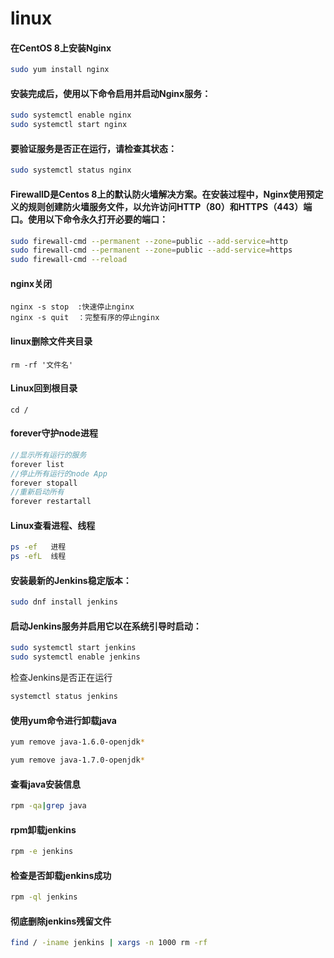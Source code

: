 # linux

#### 在CentOS 8上安装Nginx
```sh
sudo yum install nginx 
```

#### 安装完成后，使用以下命令启用并启动Nginx服务：
```sh
sudo systemctl enable nginx 
sudo systemctl start nginx  
```
#### 要验证服务是否正在运行，请检查其状态：
```sh
sudo systemctl status nginx 
```

#### FirewallD是Centos 8上的默认防火墙解决方案。在安装过程中，Nginx使用预定义的规则创建防火墙服务文件，以允许访问HTTP（80）和HTTPS（443）端口。使用以下命令永久打开必要的端口：
```sh
sudo firewall-cmd --permanent --zone=public --add-service=http
sudo firewall-cmd --permanent --zone=public --add-service=https
sudo firewall-cmd --reload
```

#### nginx关闭
```
nginx -s stop  :快速停止nginx
nginx -s quit  ：完整有序的停止nginx
```

#### linux删除文件夹目录
```
rm -rf '文件名'
```
#### Linux回到根目录
```
cd /
```
#### forever守护node进程
```js
//显示所有运行的服务
forever list
//停止所有运行的node App
forever stopall
//重新启动所有
forever restartall
```

#### Linux查看进程、线程
```sh
ps -ef   进程
ps -efL  线程
```

#### 安装最新的Jenkins稳定版本：
```sh
sudo dnf install jenkins
```

#### 启动Jenkins服务并启用它以在系统引导时启动：
```sh
sudo systemctl start jenkins
sudo systemctl enable jenkins
```
检查Jenkins是否正在运行
```sh
systemctl status jenkins
```
#### 使用yum命令进行卸载java
```sh
yum remove java-1.6.0-openjdk*

yum remove java-1.7.0-openjdk*
```
#### 查看java安装信息
```sh 
rpm -qa|grep java
```

#### rpm卸载jenkins
```sh
rpm -e jenkins
```

#### 检查是否卸载jenkins成功
```sh
rpm -ql jenkins
```

#### 彻底删除jenkins残留文件
```sh
find / -iname jenkins | xargs -n 1000 rm -rf
```














